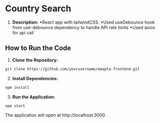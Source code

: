 # Country Search

1. **Description:**
   *React app with tailwindCSS.
   *Used useDebounce hook from use-debounce dependency to handle API rate limits
   \*Used axios for api call

## How to Run the Code

1. **Clone the Repository:**

```bash
git clone https://github.com/yourusername/emapta-frontend.git
```

2. **Install Dependencies:**

```bash
npm install
```

3. **Run the Application:**

```bash
npm start
```

The application will open at http://localhost:3000.
